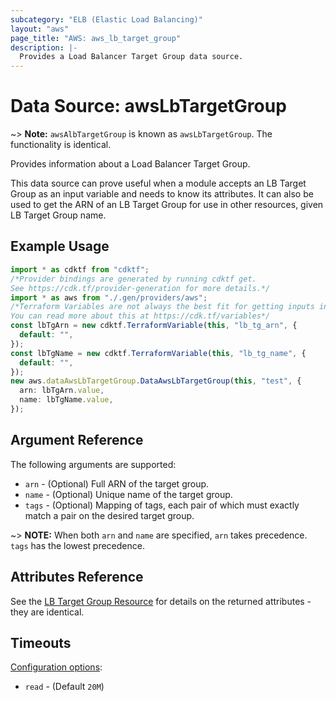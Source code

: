 ```yaml
---
subcategory: "ELB (Elastic Load Balancing)"
layout: "aws"
page_title: "AWS: aws_lb_target_group"
description: |-
  Provides a Load Balancer Target Group data source.
---
```


# Data Source: awsLbTargetGroup

\~> **Note:** `awsAlbTargetGroup` is known as `awsLbTargetGroup`. The functionality is identical.

Provides information about a Load Balancer Target Group.

This data source can prove useful when a module accepts an LB Target Group as an
input variable and needs to know its attributes. It can also be used to get the ARN of
an LB Target Group for use in other resources, given LB Target Group name.

## Example Usage

```typescript
import * as cdktf from "cdktf";
/*Provider bindings are generated by running cdktf get.
See https://cdk.tf/provider-generation for more details.*/
import * as aws from "./.gen/providers/aws";
/*Terraform Variables are not always the best fit for getting inputs in the context of Terraform CDK.
You can read more about this at https://cdk.tf/variables*/
const lbTgArn = new cdktf.TerraformVariable(this, "lb_tg_arn", {
  default: "",
});
const lbTgName = new cdktf.TerraformVariable(this, "lb_tg_name", {
  default: "",
});
new aws.dataAwsLbTargetGroup.DataAwsLbTargetGroup(this, "test", {
  arn: lbTgArn.value,
  name: lbTgName.value,
});

```

## Argument Reference

The following arguments are supported:

* `arn` - (Optional) Full ARN of the target group.
* `name` - (Optional) Unique name of the target group.
* `tags` - (Optional) Mapping of tags, each pair of which must exactly match a pair on the desired target group.

\~> **NOTE:** When both `arn` and `name` are specified, `arn` takes precedence. `tags` has the lowest precedence.

## Attributes Reference

See the [LB Target Group Resource](/docs/providers/aws/r/lb_target_group.html) for details
on the returned attributes - they are identical.

## Timeouts

[Configuration options](https://developer.hashicorp.com/terraform/language/resources/syntax#operation-timeouts):

* `read` - (Default `20M`)
